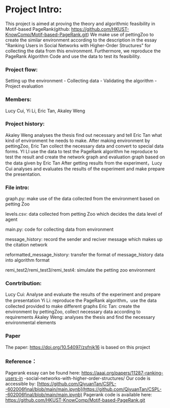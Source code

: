 # Project Intro:
This project is aimed at proving the theory and algorithmic feasibility in Motif-based PageRank(github: https://github.com/HKUST-KnowComp/Motif-based-PageRank.git) We make use of pettingZoo to create the similar environment according to the description in the essay "Ranking Users in Social Networks with Higher-Order Structures" for collecting the data from this environment. Furthermore, we reproduce the PageRank Algorithm Code and use the data to test its feasibility.

### Project flow:
Setting up the environment - Collecting data - Validating the algorithm - Project evaluation

### Members:
Lucy Cui, Yi Li, Eric Tan, Akaley Weng

### Project history:
Akaley Weng analyses the thesis find out necessary and tell Eric Tan what kind of environment he needs to make.
After making environment by pettingZoo, Eric Tan collect the necessary data and convert to special data forms.
YI LI use the data to test the PageRank algorithm he reproduce to test the result and create the network graph and evaluation graph based on the data given by Eric Tan
After getting results from the experiment，Lucy Cui analyses and evaluates the results of the experiment and make prepare the presentation.


### File intro:
graph.py: make use of the data collected from the environment based on petting Zoo

levels.csv: data collected from petting Zoo which decides the data level of agent

main.py: code for collecting data from environment

message_history: record the sender and reciver message which makes up the citation network

reformatted_message_history: transfer the format of message_history data into algorithm format

remi_test2/remi_test3/remi_test4: simulate the petting zoo environment


### Conrtribution:
Lucy Cui: Analyse and evaluate the results of the experiment and prepare the presentation
Yi Li: reproduce the PageRank algorithm，use the data collected provided to make different graphs
Eric Tan: create the environment by pettingZoo, collect necessary data according to requirements
Akaley Weng: analyses the thesis and find the necessary environmental elements

### Paper 
The paper: https://doi.org/10.54097/zsfnjk16 is based on this project

### Reference：
Pagerank essay can be found here:
https://aaai.org/papers/11287-ranking-users-in -social-networks-with-higher-order-structures/
Our code is accessible by:
[https://github.com/QiyuanTan/CSPL--602006final/blob/main/main.ipynb](https://github.com/QiyuanTan/CSPL--602006final/blob/main/main.ipynb)
Pagerank code is available here:
https://github.com/HKUST-KnowComp/Motif-based-PageRank.git


